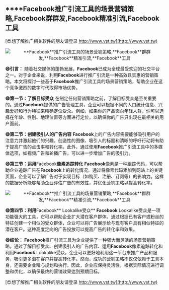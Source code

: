 ## ****Facebook**推广引流工具的场景营销策略,**Facebook**群群发,**Facebook**精准引流,**Facebook**工具**

[😍想了解推广相关软件的朋友请登录 http://www.vst.tw](http://www.vst.tw)

 <center><img src="https://vst.tw/MP4/tuiguang/png/4.png" alt="**Facebook**推广引流工具的场景营销策略,**Facebook**群群发,**Facebook**精准引流,**Facebook**工具"></center>

**😄引言：**
随着社交媒体的蓬勃发展，**Facebook**已成为全球最受欢迎的社交平台之一。对于企业来说，利用**Facebook**进行推广引流是一种高效且实惠的营销策略。本文将探讨一些基于**Facebook**推广引流工具的场景营销策略，帮助企业在这个竞争激烈的数字时代取得市场优势。

**😄第一节：了解目标受众**
在制定任何营销策略之前，了解目标受众是至关重要的。通过**Facebook**提供的广告管理工具，企业可以根据不同的人口统计信息、兴趣爱好和行为特征来精确定位受众。例如，如果你的产品面向年轻人群，你可以选择在年龄、性别、地理位置等方面进行定位，以确保你的广告只出现在最相关的用户面前。

**😄第二节：创建吸引人的广告内容**
**Facebook**上的广告内容需要能够吸引用户的注意力并激起他们的兴趣。创造性的图像、吸引人的标题和清晰的呼吁行动将有助于提高广告的点击率和转化率。此外，通过使用**Facebook**推广引流工具中的多媒体选项，如视频广告和轮播广告，可以进一步增加广告的吸引力。

**😄第三节：运用**Facebook**像素追踪转化**
**Facebook**像素是一种跟踪代码，可以帮助企业追踪广告在**Facebook**上的转化情况。通过将像素代码添加到网站上的关键页面，企业可以了解广告对于实现目标（如购买、注册、订阅等）的影响力。这样的数据分析能够帮助企业评估广告的有效性，并优化营销策略以提高转化率。

 <center><img src="https://vst.tw/MP4/tuiguang/png/2.png" alt="**Facebook**推广引流工具的场景营销策略,**Facebook**群群发,**Facebook**精准引流,**Facebook**工具"></center>

**😄第四节：利用**Facebook** Lookalike受众**
**Facebook** Lookalike受众是一项功能强大的工具，它可以帮助企业扩大潜在客户群体。通过根据已有客户或粉丝的特征创建一个相似的受众群体，企业可以将广告展示给与现有客户具有相似特征的潜在客户。这种高度定向的广告投放可以提高广告的转化率和效果。

**😄结论：**
**Facebook**推广引流工具为企业提供了一种强大而灵活的场景营销策略。通过了解目标受众、创建吸引人的广告内容、运用**Facebook**像素追踪转化和利用**Facebook** Lookalike受众，企业可以更好地利用这一平台来推广产品和服务，吸引更多潜在客户并提高转化率。然而，成功的营销策略不仅仅依赖于工具本身，还需要企业精心规划和执行。因此，企业应保持灵活性，根据实际情况进行调整和优化，以确保最终的营销效果达到预期目标。

[😍想了解推广相关软件的朋友请登录 http://www.vst.tw](http://www.vst.tw)



